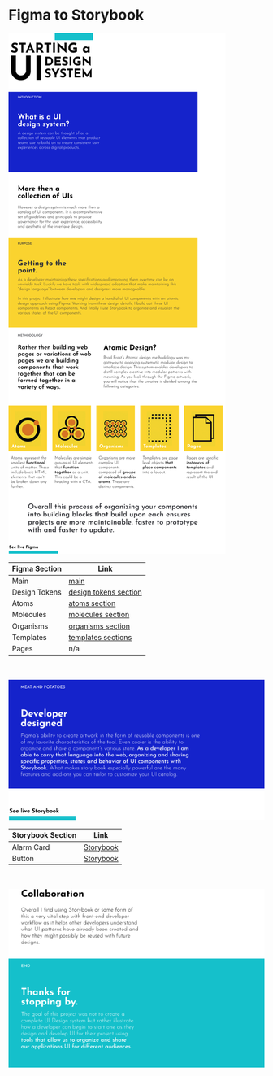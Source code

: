# Figma to Storybook


<img src="README_assets/intro-1.png" alt="Graphic explaining the purpose of this project part I" />

| Figma Section | Link |
| ------ | ------ |
| Main | [main](https://www.figma.com/file/5m9xrf9Q0HbumomLoD3k9K/Design-system?type=design&node-id=0%3A1&mode=design&t=9hFLNWJ7mONzmFcE-1) | 
| Design Tokens | [design tokens section](https://www.figma.com/file/5m9xrf9Q0HbumomLoD3k9K/Design-system?type=design&node-id=3-12&mode=design&t=xsy8k1mPkUyZ5UxX-0) | 
| Atoms | [atoms section](https://www.figma.com/file/5m9xrf9Q0HbumomLoD3k9K/Design-system?type=design&node-id=49-31&mode=design&t=xsy8k1mPkUyZ5UxX-4) | 
| Molecules | [molecules section](https://www.figma.com/file/5m9xrf9Q0HbumomLoD3k9K/Design-system?type=design&node-id=49-49&mode=design&t=dOoFi7If4s7xwsAq-4) | 
| Organisms | [organisms section](https://www.figma.com/file/5m9xrf9Q0HbumomLoD3k9K/Design-system?type=design&node-id=50-110&mode=design&t=xsy8k1mPkUyZ5UxX-4) | 
| Templates | [templates sections](https://www.figma.com/file/5m9xrf9Q0HbumomLoD3k9K/Design-system?type=design&node-id=36-103&mode=design&t=9Gpd2GyAhJTZZx3I-4) | 
| Pages | n/a | 

<br/>
<br/>

<img src="README_assets/intro-2.png" alt="Graphic explaining the purpose of this project part II" />

| Storybook Section | Link |
| ------ | ------ |
| Alarm Card | [Storybook](https://bournecreative.github.io/figma-to-storybook/?path=/docs/components-alarmcard--docs)| 
| Button | [Storybook](https://bournecreative.github.io/figma-to-storybook/?path=/docs/components-button--docs)| 

<br/>
<br/>

<img src="README_assets/intro-3.png" alt="Graphic explaining the purpose of this project part III" />
